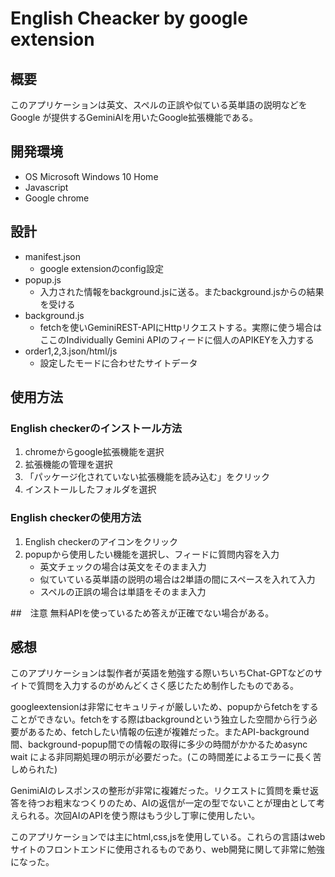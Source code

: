 # English Cheacker by google extension
## 概要
このアプリケーションは英文、スペルの正誤や似ている英単語の説明などをGoogle が提供するGeminiAIを用いたGoogle拡張機能である。
## 開発環境
- OS Microsoft Windows 10 Home
- Javascript
- Google chrome
## 設計
- manifest.json
  - google extensionのconfig設定
- popup.js
  - 入力された情報をbackground.jsに送る。またbackground.jsからの結果を受ける
- background.js
  - fetchを使いGeminiREST-APIにHttpリクエストする。実際に使う場合はここのIndividually Gemini APIのフィードに個人のAPIKEYを入力する
- order1,2,3.json/html/js
  - 設定したモードに合わせたサイトデータ

## 使用方法
### English checkerのインストール方法
1. chromeからgoogle拡張機能を選択
2. 拡張機能の管理を選択
3. 「パッケージ化されていない拡張機能を読み込む」をクリック
4. インストールしたフォルダを選択
### English checkerの使用方法
1. English checkerのアイコンをクリック
2. popupから使用したい機能を選択し、フィードに質問内容を入力
   - 英文チェックの場合は英文をそのまま入力
   - 似ていている英単語の説明の場合は2単語の間にスペースを入れて入力
   - スペルの正誤の場合は単語をそのまま入力

##　注意
無料APIを使っているため答えが正確でない場合がある。

## 感想
このアプリケーションは製作者が英語を勉強する際いちいちChat-GPTなどのサイトで質問を入力するのがめんどくさく感じたため制作したものである。  

googleextensionは非常にセキュリティが厳しいため、popupからfetchをすることができない。fetchをする際はbackgroundという独立した空間から行う必要があるため、fetchしたい情報の伝達が複雑だった。またAPI-background間、background-popup間での情報の取得に多少の時間がかかるためasync wait による非同期処理の明示が必要だった。(この時間差によるエラーに長く苦しめられた)  

GenimiAIのレスポンスの整形が非常に複雑だった。リクエストに質問を乗せ返答を待つお粗末なつくりのため、AIの返信が一定の型でないことが理由として考えられる。次回AIのAPIを使う際はもう少し丁寧に使用したい。

このアプリケーションでは主にhtml,css,jsを使用している。これらの言語はwebサイトのフロントエンドに使用されるものであり、web開発に関して非常に勉強になった。